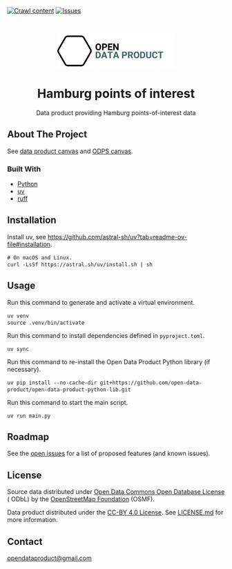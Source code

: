 [![Crawl content](https://github.com/open-data-product/open-data-product-hamburg-points-of-interest-source-aligned/actions/workflows/crawl-content.yaml/badge.svg)](https://github.com/open-data-product/open-data-product-hamburg-points-of-interest-source-aligned/actions/workflows/crawl-content.yaml)
[![Issues](https://img.shields.io/github/issues/open-data-product/open-data-product-hamburg-points-of-interest-source-aligned)](https://github.com/open-data-product/open-data-product-hamburg-points-of-interest-source-aligned/issues)

<br />
<p align="center">
  <a href="https://github.com/open-data-product/open-data-product-hamburg-points-of-interest">
    <img src="logo-with-text.png" alt="Logo" style="height: 80px; ">
  </a>

  <h1 align="center">Hamburg points of interest</h1>

  <p align="center">
    Data product providing Hamburg points-of-interest data
  </p>
</p>

## About The Project

See [data product canvas](docs/data-product-canvas.md) and [ODPS canvas](./docs/odps-canvas.md).

### Built With

* [Python](https://www.python.org/)
* [uv](https://docs.astral.sh/uv/)
* [ruff](https://docs.astral.sh/ruff/)

## Installation

Install uv, see https://github.com/astral-sh/uv?tab=readme-ov-file#installation.

```shell
# On macOS and Linux.
curl -LsSf https://astral.sh/uv/install.sh | sh
```

## Usage

Run this command to generate and activate a virtual environment.

```shell
uv venv
source .venv/bin/activate
```

Run this command to install dependencies defined in `pyproject.toml`.

```shell
uv sync
```

Run this command to re-install the Open Data Product Python library (if necessary).

```shell
uv pip install --no-cache-dir git+https://github.com/open-data-product/open-data-product-python-lib.git
```

Run this command to start the main script.

```shell
uv run main.py
```

## Roadmap

See the [open issues](https://github.com/open-data-product/open-data-product-hamburg-points-of-interest/issues) for a
list of proposed features (and
known issues).

## License

Source data distributed under [Open Data Commons Open Database License ](https://opendatacommons.org/licenses/odbl/) (
ODbL) by the [OpenStreetMap Foundation](https://osmfoundation.org/) (OSMF).

Data product distributed under the [CC-BY 4.0 License](https://creativecommons.org/licenses/by/4.0/).
See [LICENSE.md](./LICENSE.md) for more information.

## Contact

opendataproduct@gmail.com
